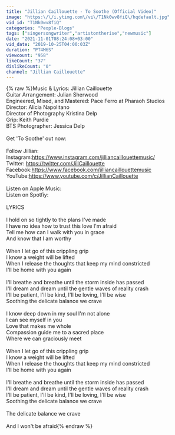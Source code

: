 ```yaml
---
title: "Jillian Caillouette - To Soothe (Official Video)"
image: "https:\/\/i.ytimg.com\/vi\/T1Nk0wv8fiQ\/hqdefault.jpg"
vid_id: "T1Nk0wv8fiQ"
categories: "People-Blogs"
tags: ["singersongwriter","artistontherise","newmusic"]
date: "2021-11-01T08:24:08+03:00"
vid_date: "2019-10-25T04:00:03Z"
duration: "PT4M6S"
viewcount: "958"
likeCount: "37"
dislikeCount: "0"
channel: "Jillian Caillouette"
---
```

{% raw %}Music &amp; Lyrics: Jillian Caillouette<br />Guitar Arrangement: Julian Sherwood<br />Engineered, Mixed, and Mastered: Pace Ferro at Pharaoh Studios<br />Director: Alicia Napolitano<br />Director of Photography Kristina Delp<br />Grip: Keith Purdie <br />BTS Photographer: Jessica Delp<br /><br />Get 'To Soothe' out now:<br /><br />Follow Jillian:<br />Instagram:<a rel="nofollow" target="blank" href="https://www.instagram.com/jilliancaillouettemusic/">https://www.instagram.com/jilliancaillouettemusic/</a><br />Twitter: <a rel="nofollow" target="blank" href="https://twitter.com/JillCaillouette">https://twitter.com/JillCaillouette</a><br />Facebook:<a rel="nofollow" target="blank" href="https://www.facebook.com/jilliancaillouettemusic">https://www.facebook.com/jilliancaillouettemusic</a><br />YouTube:<a rel="nofollow" target="blank" href="https://www.youtube.com/c/JillianCaillouette">https://www.youtube.com/c/JillianCaillouette</a><br /><br />Listen on Apple Music:<br />Listen on Spotfiy:<br /><br />LYRICS<br /><br />I hold on so tightly to the plans I've made<br />I have no idea how to trust this love I'm afraid<br />Tell me how can I walk with you in grace<br />And know that I am worthy <br /><br />When I let go of this crippling grip<br />I know a weight will be lifted<br />When I release the thoughts that keep my mind constricted <br />I'll be home with you again<br /><br />I'll breathe and breathe until the storm inside has passed <br />I'll dream and dream until the gentle waves of reality crash <br />I'll be patient, I'll be kind, I'll be loving, I'll be wise<br />Soothing the delicate balance we crave<br /><br />I know deep down in my soul I'm not alone<br />I can see myself in you <br />Love that makes me whole<br />Compassion guide me to a sacred place<br />Where we can graciously meet<br /><br />When I let go of this crippling grip<br />I know a weight will be lifted<br />When I release the thoughts that keep my mind constricted <br />I'll be home with you again<br /><br />I'll breathe and breathe until the storm inside has passed <br />I'll dream and dream until the gentle waves of reality crash <br />I'll be patient, I'll be kind, I'll be loving, I'll be wise<br />Soothing the delicate balance we crave<br /><br />The delicate balance we crave<br /><br />And I won't be afraid{% endraw %}
